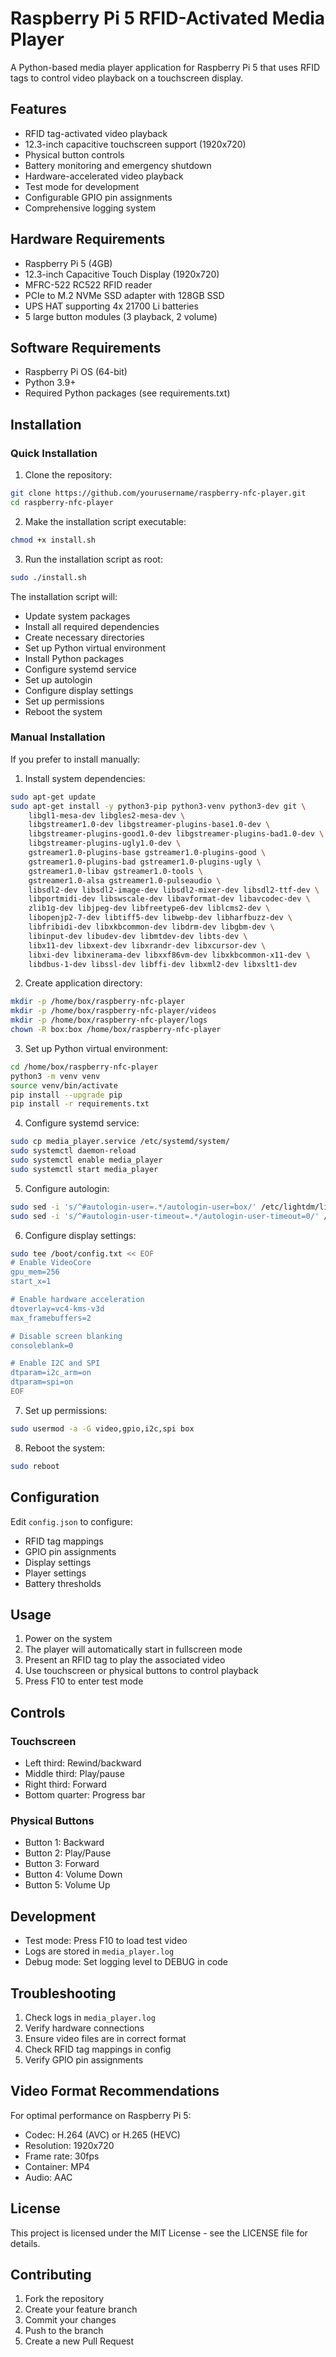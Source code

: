 # Raspberry Pi 5 RFID-Activated Media Player

A Python-based media player application for Raspberry Pi 5 that uses RFID tags to control video playback on a touchscreen display.

## Features

- RFID tag-activated video playback
- 12.3-inch capacitive touchscreen support (1920x720)
- Physical button controls
- Battery monitoring and emergency shutdown
- Hardware-accelerated video playback
- Test mode for development
- Configurable GPIO pin assignments
- Comprehensive logging system

## Hardware Requirements

- Raspberry Pi 5 (4GB)
- 12.3-inch Capacitive Touch Display (1920x720)
- MFRC-522 RC522 RFID reader
- PCIe to M.2 NVMe SSD adapter with 128GB SSD
- UPS HAT supporting 4x 21700 Li batteries
- 5 large button modules (3 playback, 2 volume)

## Software Requirements

- Raspberry Pi OS (64-bit)
- Python 3.9+
- Required Python packages (see requirements.txt)

## Installation

### Quick Installation

1. Clone the repository:
```bash
git clone https://github.com/yourusername/raspberry-nfc-player.git
cd raspberry-nfc-player
```

2. Make the installation script executable:
```bash
chmod +x install.sh
```

3. Run the installation script as root:
```bash
sudo ./install.sh
```

The installation script will:
- Update system packages
- Install all required dependencies
- Create necessary directories
- Set up Python virtual environment
- Install Python packages
- Configure systemd service
- Set up autologin
- Configure display settings
- Set up permissions
- Reboot the system

### Manual Installation

If you prefer to install manually:

1. Install system dependencies:
```bash
sudo apt-get update
sudo apt-get install -y python3-pip python3-venv python3-dev git \
    libgl1-mesa-dev libgles2-mesa-dev \
    libgstreamer1.0-dev libgstreamer-plugins-base1.0-dev \
    libgstreamer-plugins-good1.0-dev libgstreamer-plugins-bad1.0-dev \
    libgstreamer-plugins-ugly1.0-dev \
    gstreamer1.0-plugins-base gstreamer1.0-plugins-good \
    gstreamer1.0-plugins-bad gstreamer1.0-plugins-ugly \
    gstreamer1.0-libav gstreamer1.0-tools \
    gstreamer1.0-alsa gstreamer1.0-pulseaudio \
    libsdl2-dev libsdl2-image-dev libsdl2-mixer-dev libsdl2-ttf-dev \
    libportmidi-dev libswscale-dev libavformat-dev libavcodec-dev \
    zlib1g-dev libjpeg-dev libfreetype6-dev liblcms2-dev \
    libopenjp2-7-dev libtiff5-dev libwebp-dev libharfbuzz-dev \
    libfribidi-dev libxkbcommon-dev libdrm-dev libgbm-dev \
    libinput-dev libudev-dev libmtdev-dev libts-dev \
    libx11-dev libxext-dev libxrandr-dev libxcursor-dev \
    libxi-dev libxinerama-dev libxxf86vm-dev libxkbcommon-x11-dev \
    libdbus-1-dev libssl-dev libffi-dev libxml2-dev libxslt1-dev
```

2. Create application directory:
```bash
mkdir -p /home/box/raspberry-nfc-player
mkdir -p /home/box/raspberry-nfc-player/videos
mkdir -p /home/box/raspberry-nfc-player/logs
chown -R box:box /home/box/raspberry-nfc-player
```

3. Set up Python virtual environment:
```bash
cd /home/box/raspberry-nfc-player
python3 -m venv venv
source venv/bin/activate
pip install --upgrade pip
pip install -r requirements.txt
```

4. Configure systemd service:
```bash
sudo cp media_player.service /etc/systemd/system/
sudo systemctl daemon-reload
sudo systemctl enable media_player
sudo systemctl start media_player
```

5. Configure autologin:
```bash
sudo sed -i 's/^#autologin-user=.*/autologin-user=box/' /etc/lightdm/lightdm.conf
sudo sed -i 's/^#autologin-user-timeout=.*/autologin-user-timeout=0/' /etc/lightdm/lightdm.conf
```

6. Configure display settings:
```bash
sudo tee /boot/config.txt << EOF
# Enable VideoCore
gpu_mem=256
start_x=1

# Enable hardware acceleration
dtoverlay=vc4-kms-v3d
max_framebuffers=2

# Disable screen blanking
consoleblank=0

# Enable I2C and SPI
dtparam=i2c_arm=on
dtparam=spi=on
EOF
```

7. Set up permissions:
```bash
sudo usermod -a -G video,gpio,i2c,spi box
```

8. Reboot the system:
```bash
sudo reboot
```

## Configuration

Edit `config.json` to configure:

- RFID tag mappings
- GPIO pin assignments
- Display settings
- Player settings
- Battery thresholds

## Usage

1. Power on the system
2. The player will automatically start in fullscreen mode
3. Present an RFID tag to play the associated video
4. Use touchscreen or physical buttons to control playback
5. Press F10 to enter test mode

## Controls

### Touchscreen
- Left third: Rewind/backward
- Middle third: Play/pause
- Right third: Forward
- Bottom quarter: Progress bar

### Physical Buttons
- Button 1: Backward
- Button 2: Play/Pause
- Button 3: Forward
- Button 4: Volume Down
- Button 5: Volume Up

## Development

- Test mode: Press F10 to load test video
- Logs are stored in `media_player.log`
- Debug mode: Set logging level to DEBUG in code

## Troubleshooting

1. Check logs in `media_player.log`
2. Verify hardware connections
3. Ensure video files are in correct format
4. Check RFID tag mappings in config
5. Verify GPIO pin assignments

## Video Format Recommendations

For optimal performance on Raspberry Pi 5:

- Codec: H.264 (AVC) or H.265 (HEVC)
- Resolution: 1920x720
- Frame rate: 30fps
- Container: MP4
- Audio: AAC

## License

This project is licensed under the MIT License - see the LICENSE file for details.

## Contributing

1. Fork the repository
2. Create your feature branch
3. Commit your changes
4. Push to the branch
5. Create a new Pull Request 